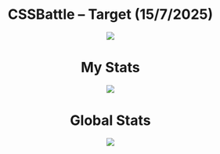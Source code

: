 <h1 align="center">CSSBattle – Target (15/7/2025)</h1>

<p align="center">
  <img src="https://github.com/user-attachments/assets/b0384fbf-2790-41ea-a1c5-3776910d427e">
</p>

<h1 align="center">My Stats</h1>

<p align="center">
  <img src="https://github.com/user-attachments/assets/5b8b2092-4684-423b-b2a5-7b3ec823d935">
</p>

<h1 align="center">Global Stats</h1>

<p align="center">
  <img src="https://github.com/user-attachments/assets/1fb01f1d-bdc6-4de7-b16f-591f9b3adfba">
</p>
